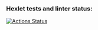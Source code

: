 ### Hexlet tests and linter status:
[![Actions Status](https://github.com/deeelvee/frontend-testing-react-project-67/workflows/hexlet-check/badge.svg)](https://github.com/deeelvee/frontend-testing-react-project-67/actions)